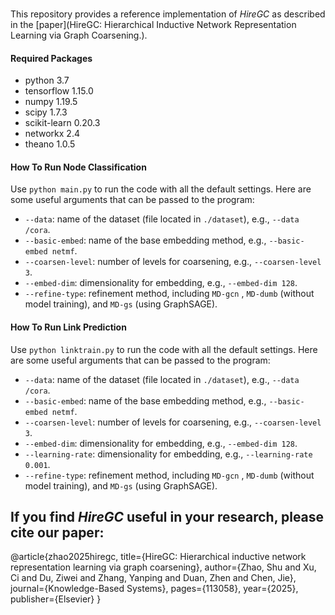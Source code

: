 ###
This repository provides a reference implementation of *HireGC* as described in the [paper](HireGC: Hierarchical Inductive Network Representation Learning via Graph Coarsening.). 

#### **Required Packages**
* python 3.7
* tensorflow 1.15.0
* numpy 1.19.5
* scipy 1.7.3
* scikit-learn 0.20.3
* networkx 2.4
* theano 1.0.5

#### **How To Run Node Classification**
Use `python main.py` to run the code with all the default settings. Here are some useful arguments that can be passed to the program:
* `--data`: name of the dataset (file located in `./dataset`), e.g., `--data /cora`.
* `--basic-embed`: name of the base embedding method, e.g., `--basic-embed netmf`.
* `--coarsen-level`: number of levels for coarsening, e.g., `--coarsen-level 3`.
* `--embed-dim`: dimensionality for embedding, e.g., `--embed-dim 128`.
* `--refine-type`: refinement method, including `MD-gcn` , `MD-dumb` (without model training), and `MD-gs` (using GraphSAGE).

#### **How To Run Link Prediction**
Use `python linktrain.py` to run the code with all the default settings. Here are some useful arguments that can be passed to the program:
* `--data`: name of the dataset (file located in `./dataset`), e.g., `--data /cora`.
* `--basic-embed`: name of the base embedding method, e.g., `--basic-embed netmf`.
* `--coarsen-level`: number of levels for coarsening, e.g., `--coarsen-level 3`.
* `--embed-dim`: dimensionality for embedding, e.g., `--embed-dim 128`.
* `--learning-rate`: dimensionality for embedding, e.g., `--learning-rate 0.001`.
* `--refine-type`: refinement method, including `MD-gcn` , `MD-dumb` (without model training), and `MD-gs` (using GraphSAGE).


## **If you find *HireGC* useful in your research, please cite our paper:**
@article{zhao2025hiregc,
  title={HireGC: Hierarchical inductive network representation learning via graph coarsening},
  author={Zhao, Shu and Xu, Ci and Du, Ziwei and Zhang, Yanping and Duan, Zhen and Chen, Jie},
  journal={Knowledge-Based Systems},
  pages={113058},
  year={2025},
  publisher={Elsevier}
}
 
